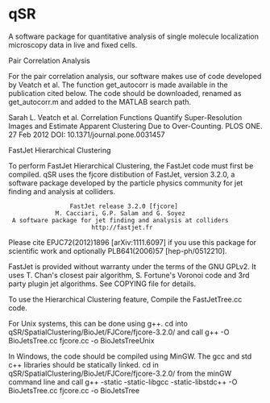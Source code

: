 # qSR
A software package for quantitative analysis of single molecule localization microscopy data in live and fixed cells.

Pair Correlation Analysis

For the pair correlation analysis, our software makes use of code developed by Veatch et al. The function get_autocorr is made available in the publication cited below. The code should be downloaded, renamed as get_autocorr.m and added to the MATLAB search path.

Sarah L. Veatch et al. Correlation Functions Quantify Super-Resolution Images and Estimate Apparent Clustering Due to Over-Counting. PLOS ONE. 27 Feb 2012 DOI: 10.1371/journal.pone.0031457


FastJet Hierarchical Clustering

To perform FastJet Hierarchical Clustering, the FastJet code must first be compiled. qSR uses the fjcore distibution of FastJet, version 3.2.0, a software package developed by the particle physics community for jet finding and analysis at colliders.

                     FastJet release 3.2.0 [fjcore]
                 M. Cacciari, G.P. Salam and G. Soyez                  
     A software package for jet finding and analysis at colliders      
                           http://fastjet.fr                           
	                                                                      
 Please cite EPJC72(2012)1896 [arXiv:1111.6097] if you use this package
 for scientific work and optionally PLB641(2006)57 [hep-ph/0512210].   
                                                                       
 FastJet is provided without warranty under the terms of the GNU GPLv2.
 It uses T. Chan's closest pair algorithm, S. Fortune's Voronoi code
 and 3rd party plugin jet algorithms. See COPYING file for details.

To use the Hierarchical Clustering feature, 
  Compile the FastJetTree.cc code. 
  
  For Unix systems, this can be done using g++. cd into qSR/SpatialClustering/BioJet/FJCore/fjcore-3.2.0/ and call
  g++ -O BioJetsTree.cc fjcore.cc -o BioJetsTreeUnix

  In Windows, the code should be compiled using MinGW. The gcc and std c++ libraries should be statically linked. cd in qSR/SpatialClustering/BioJet/FJCore/fjcore-3.2.0/ from the minGW command line and call
  g++ -static -static-libgcc -static-libstdc++ -O BioJetsTree.cc fjcore.cc -o BioJetsTree

